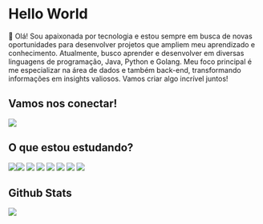 # Hello World

👋 Olá! Sou apaixonada por tecnologia e estou sempre em busca de novas oportunidades para desenvolver projetos que ampliem meu aprendizado e conhecimento. Atualmente, busco aprender e desenvolver em diversas linguagens de programação, Java, Python e Golang. Meu foco principal é me especializar na área de dados e também back-end, transformando informações em insights valiosos. Vamos criar algo incrível juntos!

## Vamos nos conectar!
<a href="https://www.linkedin.com/in/isabela-menezes-9189b4206/">
<img src="https://a11ybadges.com/badge?logo=linkedin"/>
</a>

## O que estou estudando?
<img src="https://a11ybadges.com/badge?logo=html5"/><img src="https://a11ybadges.com/badge?logo=javascript"/>
<img src="https://a11ybadges.com/badge?logo=css3"/>
<img src="https://a11ybadges.com/badge?logo=cplusplus"/>
<img src="https://a11ybadges.com/badge?logo=python"/>
<img src="https://a11ybadges.com/badge?logo=go"/>
<img src="https://a11ybadges.com/badge?logo=powerbi"/>
<img src="https://a11ybadges.com/badge?logo=looker"/>

## Github Stats
<img src="https://github-readme-stats.vercel.app/api?username=isaamib&show_icons=true&theme=default"/>
